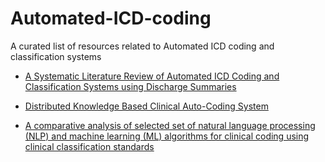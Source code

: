 # Automated-ICD-coding
A curated list of resources related to Automated ICD coding and classification systems

- [A Systematic Literature Review of Automated ICD Coding and Classification Systems using Discharge Summaries](https://arxiv.org/abs/2107.10652)

- [Distributed Knowledge Based Clinical Auto-Coding System](https://aclanthology.org/P19-2001/)

- [A comparative analysis of selected set of natural language processing (NLP) and machine learning (ML) algorithms for clinical coding using clinical classification standards](https://researchdirect.westernsydney.edu.au/islandora/object/uws:49614/)


